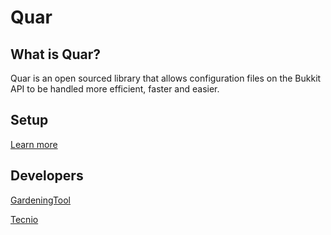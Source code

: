 # Quar

## What is Quar?
Quar is an open sourced library that allows configuration files on the Bukkit API to be handled more efficient, faster and easier.

## Setup
[Learn more](https://jitpack.io/#GardeningTool/Quar)

## Developers
[GardeningTool](https://github.com/GardeningTool/)

[Tecnio](https://github.com/Tecnio/)